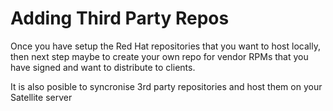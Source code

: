 # Adding Third Party Repos

Once you have setup the Red Hat repositories that you want to host locally, then next step maybe to create your own repo for vendor RPMs that you have signed and want to distribute to clients.

It is also posible to syncronise 3rd party repositories and host them on your Satellite server
